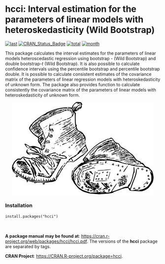 # hcci: Interval estimation for the parameters of linear models with heteroskedasticity (Wild Bootstrap)

[![last](https://www.r-pkg.org/badges/last-release/hcci)](https://CRAN.R-project.org/package=hcci)
[![CRAN_Status_Badge](https://www.r-pkg.org/badges/version/hcci)](https://CRAN.R-project.org/package=hcci)
[![total](http://cranlogs.r-pkg.org/badges/grand-total/hcci)](https://CRAN.R-project.org/package=hcci)
[![month](https://cranlogs.r-pkg.org/badges/hcci)](https://CRAN.R-project.org/package=hcci)


This package calculates the interval estimates for the parameters of linear models heteroscedastic regression using bootstrap - (Wild Bootstrap) and double bootstrap-*t* (Wild Bootstrap). It is also possible to calculate confidence intervals using the percentile bootstrap and percentile bootstrap double. It is possible to calculate consistent estimates of the covariance matrix of the parameters of linear regression models with heteroskedasticity of unknown form. The package also provides function to calculate consistently the covariance matrix of the parameters of linear models with heteroskedasticity of unknown form.

<p align="center">
  <img width="460" height="300" src="https://raw.githubusercontent.com/PedroRafaelDinizMarinho/tempfiles/master/boots.png">
</p>


### Installation

`install.packages("hcci")` <br><br><br>

**A package manual may be found at**: https://cran.r-project.org/web/packages/hcci/hcci.pdf. The versions of the **hcci** package are separated by tags.

**CRAN Project**: https://CRAN.R-project.org/package=hcci.

